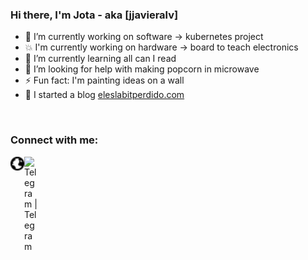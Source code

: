 ### Hi there, I'm Jota - aka [jjavieralv]

- 🔭 I’m currently working on software -> kubernetes project
- 💥 I'm currently working on hardware -> board to teach electronics
- 🌱 I’m currently learning all can I read
- 🤔 I’m looking for help with making popcorn in microwave
- ⚡ Fun fact: I'm painting ideas on a wall
- 🎪 I started a blog [eleslabitperdido.com][website]

<br />

### Connect with me:

[<img align="left" alt="eleslabitperdido.com" width="22px" src="https://raw.githubusercontent.com/iconic/open-iconic/master/svg/globe.svg" />][website]
[<img align="left" alt="Telegram | Telegram" width="22px" src="https://cdn.jsdelivr.net/npm/simple-icons@v3/icons/telegram.svg" />][telegram]

<br/>
<br/>

[website]: https://www.eleslabitperdido.com
[telegram]: https://t.me/sirniorJJ


